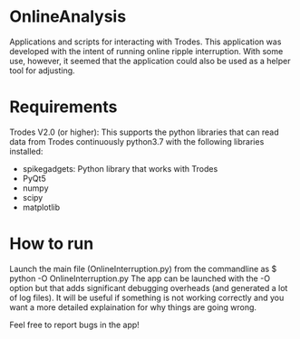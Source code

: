 # OnlineAnalysis
Applications and scripts for interacting with Trodes. This application was developed with the intent of running online ripple interruption. With some use, however, it seemed that the application could also be used as a helper tool for adjusting.

# Requirements
Trodes V2.0 (or higher): This supports the python libraries that can read data from Trodes continuously
python3.7 with the following libraries installed:
 - spikegadgets: Python library that works with Trodes
 - PyQt5
 - numpy
 - scipy
 - matplotlib
 
 # How to run
 Launch the main file (OnlineInterruption.py) from the commandline as
  $ python -O OnlineInterruption.py
The app can be launched with the -O option but that adds significant debugging overheads (and generated a lot of log files). It will be useful if something is not working correctly and you want a more detailed explaination for why things are going wrong.

Feel free to report bugs in the app!
